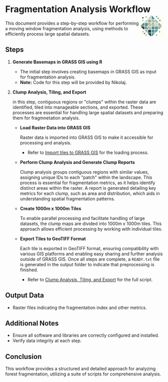 # Fragmentation Analysis Workflow  <img align="right" width="15%" src="images/logo.jpeg"> 
 
This document provides a step-by-step workflow for performing a moving window fragmentation analysis, using methods to efficiently process large spatial datasets.

## Steps
1. **Generate Basemaps in GRASS GIS using R**
   - The initial step involves creating basemaps in GRASS GIS as input for fragmentation analysis. 
   - **Note:** Code for this step will be provided by Nikolaj.

3. **Clump Analysis, Tiling, and Export**

   in this step, contiguous regions or "clumps" within the raster data are identified, tiled into manageable sections, and exported. These processes are essential for handling large spatial datasets and preparing them for fragmnetation analysis.
   
   - **Load Raster Data into GRASS GIS**

      Raster data is imported into GRASS GIS to make it accessible for processing and analysis.
     	- Refer to [Import tiles to GRASS GIS](https://github.com/E-O-Conchas/fragmentation/blob/7c56ac37c6174fcb428483b30376997a3fc678d7/01.load_vrt_to_grass.py) for the loading process.

   - **Perform Clump Analysis and Generate Clump Reports**
  
     Clump analysis groups contiguous regions with similar values, assigning unique IDs to each "patch" within the landscape. This process is essential for fragmentation metrics, as it helps identify distinct areas within the raster. A report is generated detailing key metrics for each clump, such as area and distribution, which aids in understanding spatial fragmentation patterns.

   - **Create 1000m x 1000m Tiles**
  
     To enable parallel processing and facilitate handling of large datasets, the clump maps are divided into 1000m x 1000m tiles. This approach allows efficient processing by working with individual tiles.
   
   - **Export Tiles to GeoTIFF Format**  

     Each tile is exported in GeoTIFF format, ensuring compatibility with various GIS platforms and enabling easy sharing and further analysis outside of GRASS GIS. Once all steps are complete, a `READY.txt` file is generated in the output folder to indicate that preprocessing is finished.
   
       - Refer to [Clump Analysis, Tiling, and Export](https://github.com/E-O-Conchas/fragmentation/blob/7c56ac37c6174fcb428483b30376997a3fc678d7/02.clumps_analysis_tiles_and_export.py) for the full script.



## Output Data
- Raster files indicating the fragmentation index and other metrics.

## Additional Notes
- Ensure all software and libraries are correctly configured and installed.
- Verify data integrity at each step.

## Conclusion
This workflow provides a structured and detailed approach for analyzing forest fragmentation, utilizing a suite of scripts for comprehensive analysis.

